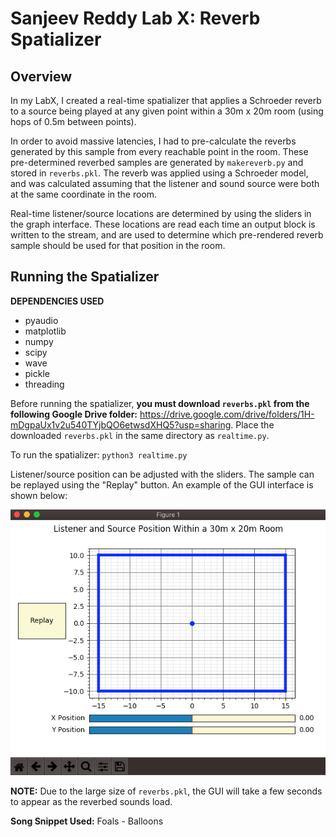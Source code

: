 # Sanjeev Reddy Lab X: Reverb Spatializer

## Overview
In my LabX, I created a real-time spatializer that applies a Schroeder reverb
to a source being played at any given point within a 30m x 20m room (using hops
of 0.5m between points).

In order to avoid massive latencies, I had to pre-calculate the reverbs generated
by this sample from every reachable point in the room. These pre-determined
reverbed samples are generated by `makereverb.py` and stored in `reverbs.pkl`.
The reverb was applied using a Schroeder model, and was calculated assuming that
the listener and sound source were both at the same coordinate in the room.

Real-time listener/source locations are determined by using the sliders in the
graph interface. These locations are read each time an output block is written
to the stream, and are used to determine which pre-rendered reverb sample should
be used for that position in the room.

## Running the Spatializer

**DEPENDENCIES USED**
* pyaudio
* matplotlib
* numpy
* scipy
* wave
* pickle
* threading

Before running the spatializer, **you must download `reverbs.pkl` from the following
Google Drive folder:** https://drive.google.com/drive/folders/1H-mDgpaUx1v2u540TYjbQO6etwsdXHQ5?usp=sharing.
Place the downloaded `reverbs.pkl` in the same directory as `realtime.py`.

To run the spatializer: `python3 realtime.py`

Listener/source position can be adjusted with the sliders. The sample can be
replayed using the "Replay" button. An example of the GUI interface is shown
below:

![Example GUI interface](example-gui.png)

**NOTE:** Due to the large size of `reverbs.pkl`, the GUI will take a few seconds
to appear as the reverbed sounds load.

**Song Snippet Used:** Foals - Balloons
